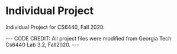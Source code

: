 # Individual Project

Individual Project for CS6440, Fall 2020.

--- CODE CREDIT: All project files were modified from Georgia Tech Cs6440 Lab 3.2, Fall2020. ---